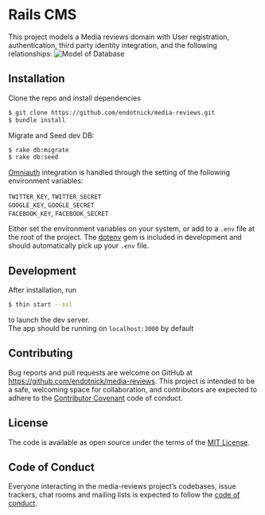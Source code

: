 # Rails CMS

This project models a Media reviews domain with User registration, authentication, third party identity integration, and the following relationships: 
![Model of Database](https://cdn.buttercms.com/RK0Xqe7STCC50zMsJw18)

## Installation

Clone the repo and install dependencies

```bash
$ git clone https://github.com/endotnick/media-reviews.git
$ bundle install
```

Migrate and Seed dev DB:

```bash
$ rake db:migrate
$ rake db:seed
```

[Omniauth](https://github.com/omniauth/omniauth) integration is handled through the setting of the following environment variables:

`TWITTER_KEY`, `TWITTER_SECRET`  
`GOOGLE_KEY`, `GOOGLE_SECRET`  
`FACEBOOK_KEY`, `FACEBOOK_SECRET`  

Either set the environment variables on your system, or add to a `.env` file at the root of the project. The [dotenv](https://github.com/bkeepers/dotenv) gem is included in development and should automatically pick up your `.env` file.

## Development

After installation, run 

```bash
$ thin start --ssl
```
to launch the dev server.   
The app should be running on `localhost:3000` by default


## Contributing

Bug reports and pull requests are welcome on GitHub at https://github.com/endotnick/media-reviews. This project is intended to be a safe, welcoming space for collaboration, and contributors are expected to adhere to the [Contributor Covenant](http://contributor-covenant.org) code of conduct.

## License

The code is available as open source under the terms of the [MIT License](https://opensource.org/licenses/MIT).

## Code of Conduct

Everyone interacting in the media-reviews project’s codebases, issue trackers, chat rooms and mailing lists is expected to follow the [code of conduct](https://github.com/endotnick/media-reviews/blob/master/CODE_OF_CONDUCT.md).
